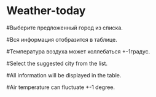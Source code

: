 # Weather-today
#Выберите предложенный город из списка.

#Вся информация отобразится в таблице.

#Температура воздуха может коллебаться +-1градус.

#Select the suggested city from the list.

#All information will be displayed in the table.

#Air temperature can fluctuate +-1 degree.
